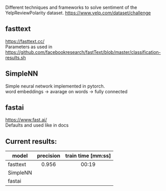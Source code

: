 Different techniques and frameworks to solve sentiment of the YelpReviewPolarity dataset.
https://www.yelp.com/dataset/challenge

## fasttext 
https://fasttext.cc/  
Parameters as used in https://github.com/facebookresearch/fastText/blob/master/classification-results.sh

## SimpleNN
Simple neural network implemented in pytorch.  
word embeddings -> avarage on words -> fully connected

## fastai  
https://www.fast.ai/  
Defaults and used like in docs

## Current results:

| model        | precision     | train time [mm:ss]|
| ------------- |:-------------:| :-------------:|
| fasttext      |     0.956          |    00:19     |
| SimpleNN      |               | |
|  fastai      |               | |
